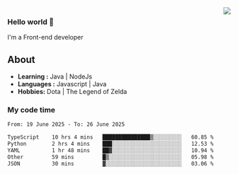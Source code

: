 <img align='right' src="https://github-readme-stats.vercel.app/api?username=jumodada&show_icons=true&theme=vue">

### Hello world 👋

I'm a Front-end developer 
    
## About
-  **Learning :** Java | NodeJs
-  **Languages :** Javascript | Java
-  **Hobbies:** Dota | The Legend of Zelda

### My code time

<!--START_SECTION:waka-->

```txt
From: 19 June 2025 - To: 26 June 2025

TypeScript    10 hrs 4 mins   ███████████████▒░░░░░░░░░   60.85 %
Python        2 hrs 4 mins    ███░░░░░░░░░░░░░░░░░░░░░░   12.53 %
YAML          1 hr 48 mins    ██▓░░░░░░░░░░░░░░░░░░░░░░   10.94 %
Other         59 mins         █▒░░░░░░░░░░░░░░░░░░░░░░░   05.98 %
JSON          30 mins         ▓░░░░░░░░░░░░░░░░░░░░░░░░   03.06 %
```

<!--END_SECTION:waka-->
